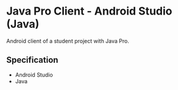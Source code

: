 # Java Pro Client - Android Studio (Java)

Android client of a student project with Java Pro.

## Specification

- Android Studio
- Java